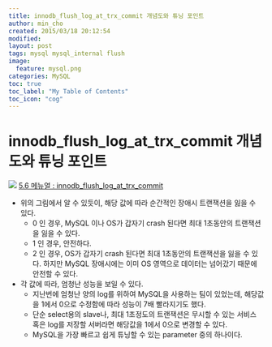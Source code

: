 ```yaml
---
title: innodb_flush_log_at_trx_commit 개념도와 튜닝 포인트
author: min_cho
created: 2015/03/18 20:12:54
modified:
layout: post
tags: mysql mysql_internal flush
image:
  feature: mysql.png
categories: MySQL
toc: true
toc_label: "My Table of Contents"
toc_icon: "cog"
---
```


# innodb_flush_log_at_trx_commit 개념도와 튜닝 포인트

![]({{site_url}}/uploads/innodb_flush_log_at_trx_commit.png)
[5.6 메뉴얼 : innodb_flush_log_at_trx_commit](\\"http://dev.mysql.com/doc/refman/5.6/en/innodb-parameters.html#sysvar_innodb_flush_log_at_trx_commit\\")

  * 위의 그림에서 알 수 있듯이, 해당 값에 따라 순간적인 장애시 트랜잭션을 잃을 수 있다.
    * 0 인 경우, MySQL 이나 OS가 갑자기 crash 된다면 최대 1초동안의 트랜잭션을 잃을 수 있다.
    * 1 인 경우, 안전하다.
    * 2 인 경우, OS가 갑자기 crash 된다면 최대 1초동안의 트랜잭션을 잃을 수 있다. 하지만 MySQL 장애시에는 이미 OS 영역으로 데이터는 넘어갔기 때문에 안전할 수 있다.
  * 각 값에 따라, 엄청난 성능을 보일 수 있다.
    * 지난번에 엄청난 양의 log를 위하여 MySQL을 사용하는 팀이 있었는데, 해당값을 1에서 0으로 수정함에 따라 성능이 7배 빨라지기도 했다.
    * 단순 select용의 slave나, 최대 1초정도의 트랜잭션은 무시할 수 있는 서비스 혹은 log를 저장할 서버라면 해당값을 1에서 0으로 변경할 수 있다.
    * MySQL을 가장 빠르고 쉽게 튜닝할 수 있는 parameter 중의 하나이다.
